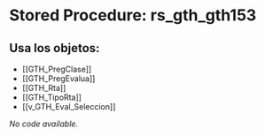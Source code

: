 # Stored Procedure: rs_gth_gth153

## Usa los objetos:
- [[GTH_PregClase]]
- [[GTH_PregEvalua]]
- [[GTH_Rta]]
- [[GTH_TipoRta]]
- [[v_GTH_Eval_Seleccion]]

*No code available.*
